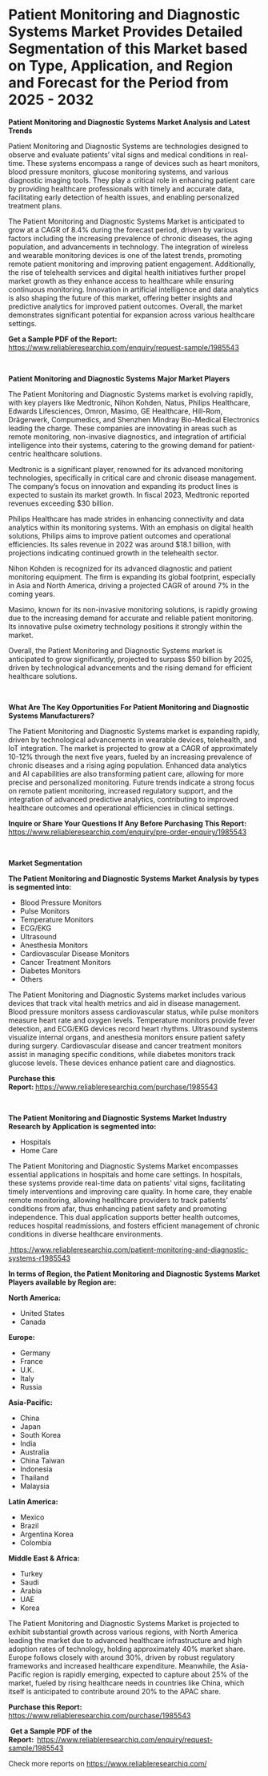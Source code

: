 <p><h1>Patient Monitoring and Diagnostic Systems Market Provides Detailed Segmentation of this Market based on Type, Application, and Region and Forecast for the Period from 2025 - 2032</h1></p><p><strong>Patient Monitoring and Diagnostic Systems Market Analysis and Latest Trends</strong></p>
<p><p>Patient Monitoring and Diagnostic Systems are technologies designed to observe and evaluate patients’ vital signs and medical conditions in real-time. These systems encompass a range of devices such as heart monitors, blood pressure monitors, glucose monitoring systems, and various diagnostic imaging tools. They play a critical role in enhancing patient care by providing healthcare professionals with timely and accurate data, facilitating early detection of health issues, and enabling personalized treatment plans.</p><p>The Patient Monitoring and Diagnostic Systems Market is anticipated to grow at a CAGR of 8.4% during the forecast period, driven by various factors including the increasing prevalence of chronic diseases, the aging population, and advancements in technology. The integration of wireless and wearable monitoring devices is one of the latest trends, promoting remote patient monitoring and improving patient engagement. Additionally, the rise of telehealth services and digital health initiatives further propel market growth as they enhance access to healthcare while ensuring continuous monitoring. Innovation in artificial intelligence and data analytics is also shaping the future of this market, offering better insights and predictive analytics for improved patient outcomes. Overall, the market demonstrates significant potential for expansion across various healthcare settings.</p></p>
<p><strong>Get a Sample PDF of the Report:&nbsp;</strong> <a href="https://www.reliableresearchiq.com/enquiry/request-sample/1985543?utm_campaign=2265&utm_medium=2&utm_source=Github&utm_content=ia&utm_term=05032025&utm_id=patient-monitoring-and-diagnostic-systems">https://www.reliableresearchiq.com/enquiry/request-sample/1985543</a></p>
<p>&nbsp;</p>
<p><strong>Patient Monitoring and Diagnostic Systems Major Market Players</strong></p>
<p><p>The Patient Monitoring and Diagnostic Systems market is evolving rapidly, with key players like Medtronic, Nihon Kohden, Natus, Philips Healthcare, Edwards Lifesciences, Omron, Masimo, GE Healthcare, Hill-Rom, Drägerwerk, Compumedics, and Shenzhen Mindray Bio-Medical Electronics leading the charge. These companies are innovating in areas such as remote monitoring, non-invasive diagnostics, and integration of artificial intelligence into their systems, catering to the growing demand for patient-centric healthcare solutions.</p><p>Medtronic is a significant player, renowned for its advanced monitoring technologies, specifically in critical care and chronic disease management. The company’s focus on innovation and expanding its product lines is expected to sustain its market growth. In fiscal 2023, Medtronic reported revenues exceeding $30 billion.</p><p>Philips Healthcare has made strides in enhancing connectivity and data analytics within its monitoring systems. With an emphasis on digital health solutions, Philips aims to improve patient outcomes and operational efficiencies. Its sales revenue in 2022 was around $18.1 billion, with projections indicating continued growth in the telehealth sector.</p><p>Nihon Kohden is recognized for its advanced diagnostic and patient monitoring equipment. The firm is expanding its global footprint, especially in Asia and North America, driving a projected CAGR of around 7% in the coming years.</p><p>Masimo, known for its non-invasive monitoring solutions, is rapidly growing due to the increasing demand for accurate and reliable patient monitoring. Its innovative pulse oximetry technology positions it strongly within the market.</p><p>Overall, the Patient Monitoring and Diagnostic Systems market is anticipated to grow significantly, projected to surpass $50 billion by 2025, driven by technological advancements and the rising demand for efficient healthcare solutions.</p></p>
<p>&nbsp;</p>
<p><strong>What Are The Key Opportunities For Patient Monitoring and Diagnostic Systems Manufacturers?</strong></p>
<p><p>The Patient Monitoring and Diagnostic Systems market is expanding rapidly, driven by technological advancements in wearable devices, telehealth, and IoT integration. The market is projected to grow at a CAGR of approximately 10-12% through the next five years, fueled by an increasing prevalence of chronic diseases and a rising aging population. Enhanced data analytics and AI capabilities are also transforming patient care, allowing for more precise and personalized monitoring. Future trends indicate a strong focus on remote patient monitoring, increased regulatory support, and the integration of advanced predictive analytics, contributing to improved healthcare outcomes and operational efficiencies in clinical settings.</p></p>
<p><strong>Inquire or Share Your Questions If Any Before Purchasing This Report:</strong> <a href="https://www.reliableresearchiq.com/enquiry/pre-order-enquiry/1985543?utm_campaign=2265&utm_medium=2&utm_source=Github&utm_content=ia&utm_term=05032025&utm_id=patient-monitoring-and-diagnostic-systems">https://www.reliableresearchiq.com/enquiry/pre-order-enquiry/1985543</a></p>
<p>&nbsp;</p>
<p><strong>Market Segmentation</strong></p>
<p><strong>The Patient Monitoring and Diagnostic Systems Market Analysis by types is segmented into:</strong></p>
<p><ul><li>Blood Pressure Monitors</li><li>Pulse Monitors</li><li>Temperature Monitors</li><li>ECG/EKG</li><li>Ultrasound</li><li>Anesthesia Monitors</li><li>Cardiovascular Disease Monitors</li><li>Cancer Treatment Monitors</li><li>Diabetes Monitors</li><li>Others</li></ul></p>
<p><p>The Patient Monitoring and Diagnostic Systems market includes various devices that track vital health metrics and aid in disease management. Blood pressure monitors assess cardiovascular status, while pulse monitors measure heart rate and oxygen levels. Temperature monitors provide fever detection, and ECG/EKG devices record heart rhythms. Ultrasound systems visualize internal organs, and anesthesia monitors ensure patient safety during surgery. Cardiovascular disease and cancer treatment monitors assist in managing specific conditions, while diabetes monitors track glucose levels. These devices enhance patient care and diagnostics.</p></p>
<p><strong>Purchase this Report:&nbsp;</strong><a href="https://www.reliableresearchiq.com/purchase/1985543?utm_campaign=2265&utm_medium=2&utm_source=Github&utm_content=ia&utm_term=05032025&utm_id=patient-monitoring-and-diagnostic-systems">https://www.reliableresearchiq.com/purchase/1985543</a></p>
<p>&nbsp;</p>
<p><strong>The Patient Monitoring and Diagnostic Systems Market Industry Research by Application is segmented into:</strong></p>
<p><ul><li>Hospitals</li><li>Home Care</li></ul></p>
<p><p>The Patient Monitoring and Diagnostic Systems Market encompasses essential applications in hospitals and home care settings. In hospitals, these systems provide real-time data on patients' vital signs, facilitating timely interventions and improving care quality. In home care, they enable remote monitoring, allowing healthcare providers to track patients' conditions from afar, thus enhancing patient safety and promoting independence. This dual application supports better health outcomes, reduces hospital readmissions, and fosters efficient management of chronic conditions in diverse healthcare environments.</p></p>
<p><a href="https://www.reliableresearchiq.com/patient-monitoring-and-diagnostic-systems-r1985543?utm_campaign=2265&utm_medium=2&utm_source=Github&utm_content=ia&utm_term=05032025&utm_id=patient-monitoring-and-diagnostic-systems">&nbsp;https://www.reliableresearchiq.com/patient-monitoring-and-diagnostic-systems-r1985543</a></p>
<p><strong>In terms of Region, the Patient Monitoring and Diagnostic Systems Market Players available by Region are:</strong></p>
<p>
    <p> <strong> North America: </strong>
        <ul>
            <li>United States</li>
            <li>Canada</li>
        </ul>
        </p> 
    <p> <strong> Europe: </strong>
        <ul>
            <li>Germany</li>
            <li>France</li>
            <li>U.K.</li>
            <li>Italy</li>
            <li>Russia</li>
        </ul>
        </p> 
    <p> <strong> Asia-Pacific: </strong>
        <ul>
            <li>China</li>
            <li>Japan</li>
            <li>South Korea</li>
            <li>India</li>
            <li>Australia</li>
            <li>China Taiwan</li>
            <li>Indonesia</li>
            <li>Thailand</li>
            <li>Malaysia</li>
        </ul>
        </p> 
    <p> <strong> Latin America: </strong>
        <ul>
            <li>Mexico</li>
            <li>Brazil</li>
            <li>Argentina Korea</li>
            <li>Colombia</li>
        </ul>
        </p> 
    <p> <strong> Middle East & Africa: </strong>
        <ul>
            <li>Turkey</li>
            <li>Saudi</li>
            <li>Arabia</li>
            <li>UAE</li>
            <li>Korea</li>
        </ul>
    </p>
    </p>
<p><p>The Patient Monitoring and Diagnostic Systems Market is projected to exhibit substantial growth across various regions, with North America leading the market due to advanced healthcare infrastructure and high adoption rates of technology, holding approximately 40% market share. Europe follows closely with around 30%, driven by robust regulatory frameworks and increased healthcare expenditure. Meanwhile, the Asia-Pacific region is rapidly emerging, expected to capture about 25% of the market, fueled by rising healthcare needs in countries like China, which itself is anticipated to contribute around 20% to the APAC share.</p></p>
<p><strong>Purchase this Report: </strong><a href="https://www.reliableresearchiq.com/purchase/1985543?utm_campaign=2265&utm_medium=2&utm_source=Github&utm_content=ia&utm_term=05032025&utm_id=patient-monitoring-and-diagnostic-systems">https://www.reliableresearchiq.com/purchase/1985543</a></p>
<p>&nbsp;<strong>Get a Sample PDF of the Report:&nbsp;&nbsp;</strong><a href="https://www.reliableresearchiq.com/enquiry/request-sample/1985543?utm_campaign=2265&utm_medium=2&utm_source=Github&utm_content=ia&utm_term=05032025&utm_id=patient-monitoring-and-diagnostic-systems">https://www.reliableresearchiq.com/enquiry/request-sample/1985543</a></p>
<p><strong></strong></p>
<p>Check more reports on <a href="https://www.reliableresearchiq.com/?utm_campaign=2265&utm_medium=2&utm_source=Github&utm_content=ia&utm_term=05032025&utm_id=patient-monitoring-and-diagnostic-systems">https://www.reliableresearchiq.com/</a></p>